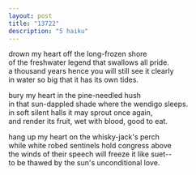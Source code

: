 ```yaml
---
layout: post
title: "13722"
description: "5 haiku"
---
```

drown my heart off the long-frozen shore<br>
of the freshwater legend that swallows all pride.<br>
a thousand years hence you will still see it clearly<br>
in water so big that it has its own tides.

bury my heart in the pine-needled hush<br>
in that sun-dappled shade where the wendigo sleeps.<br>
in soft silent halls it may sprout once again,<br>
and render its fruit, wet with blood, good to eat.

hang up my heart on the whisky-jack's perch<br>
while white robed sentinels hold congress above<br>
the winds of their speech will freeze it like suet--<br>
to be thawed by the sun's unconditional love.
